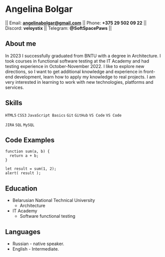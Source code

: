 # **Angelina Bolgar**

|| Email: **<angelinabolgar@gmail.com>** || Phone: **+375 29 502 09 22** || Discord: **veloystix** || Telegram: **@SoftSpacePaws** ||

## About me

In 2023 I successfully graduated from BNTU with a degree in Architecture. I took courses in functional software testing at the IT Academy and had testing experience in October-November 2022.
I like to explore new directions, so I want to get additional knowledge and experience in front-end development, learn how to apply my knowledge to real projects.
I am very interested in learning to work with new technologies, platforms and services.

## Skills

`HTML5` `CSS3` `JavaScript Basics` `Git` `GitHub` `VS Code` `VS Code`

`JIRA` `SQL` `MySQL`

## Code Examples

```
function sum(a, b) {
  return a + b;
}

let result = sum(1, 2);
alert( result );
```

## Education

* Belarusian National Technical University
    + Architecture
* IT Academy
    + Software functional testing

## Languages

* Russian - native speaker.
* English - Intermediate.